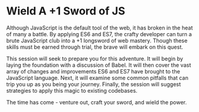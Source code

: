 # Wield A +1 Sword of JS
Although JavaScript is the default tool of the web, it has broken in the heat of many a battle. By applying ES6 and ES7, the crafty developer can turn a brute JavaScript club into a +1 longsword of web mastery. Though these skills must be earned through trial, the brave will embark on this quest.

This session will seek to prepare you for this adventure. It will begin by laying the foundation with a discussion of Babel. It will then cover the vast array of changes and improvements ES6 and ES7 have brought to the JavaScript language. Next, it will examine some common pitfalls that can trip you up as you being your journey. Finally, the session will suggest strategies to apply this magic to existing codebases.

The time has come - venture out, craft your sword, and wield the power.
